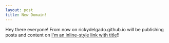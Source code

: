 ```yaml
---
layout: post
title: New Domain!
---
```


Hey there everyone! From now on rickydelgado.github.io will be publishing posts and content on 
[I'm an inline-style link with title](rickydelgado.me "RickyDelgado.me")!!
